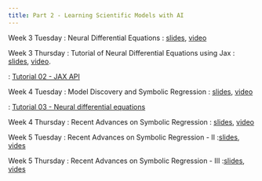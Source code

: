 ```yaml
---
title: Part 2 - Learning Scientific Models with AI
---
```





Week 3 Tuesday
: Neural Differential Equations
  : [slides](https://www.dropbox.com/scl/fi/hcg9pna0qdjanvgo9wl88/week3-Tuesday.pdf?rlkey=d6zq57wcycbhacb62cv5fku2u&st=70ol63w7&dl=0),   [video](https://youtu.be/GlY1695Wu9c)


Week 3 Thursday
: Tutorial of Neural Differential Equations using Jax
  : [slides](https://www.dropbox.com/scl/fi/ekhmy5f0ts67l0t63b430/week-3-Thursday.pdf?rlkey=stwe4hra2i0o7acoi06p6l0ri&st=v5dalanl&dl=0), [video](https://youtu.be/wmIwMo468f4).


: [Tutorial 02 - JAX API](https://www.dropbox.com/scl/fi/mgibjcbzukscx9ygdw0v8/Tutorial-02-thinking_in_jax.ipynb?rlkey=ee81pey2d147yvtn43iueayq7&st=74z7qcb3&dl=0)


Week 4 Tuesday
: Model Discovery and Symbolic Regression
  : [slides](https://www.dropbox.com/scl/fi/u8j2a50lgd54vceegbjgk/Week-4-Tuesday.pdf?rlkey=bve2t9iso1uj3su0wsxumt76n&st=gxbixksd&dl=0), [video](https://youtu.be/EhRE4JiWktA)

  
: [Tutorial 03 - Neural differential equations](https://www.dropbox.com/scl/fi/a6osu90ha7gzt5od4lidj/Tutorial-3-Introduction-to-JAX-NDEs.ipynb?rlkey=80dlv2es1681kuxrcvxeot3hf&st=gcbsyfu5&dl=0)


Week 4 Thursday
: Recent Advances on Symbolic Regression
  : [slides](https://www.dropbox.com/scl/fi/umiy9bas3ocgmrkbx5ruc/Week-4-Thrusday.pdf?rlkey=6m3wr7h4hqnzsnlxdsf701spc&st=u4hiig3d&dl=0), [video](https://youtu.be/DE-tz_TJe-Q)


Week 5 Tuesday
: Recent Advances on Symbolic Regression - II
  :[slides](https://www.dropbox.com/scl/fi/g2qhl9n21wgikg4p88htj/Week-5-Tuesday.pdf?rlkey=mlcbikwc0atbnrtsg0999gpol&st=a5kyn2hm&dl=0), [vides](https://youtu.be/uuOXeOt0eU0)

Week 5 Thursday
: Recent Advances on Symbolic Regression - III
  :[slides](https://www.dropbox.com/scl/fi/pxj7e7i6l9wh793yq9pti/week-5-Thursday.pdf?rlkey=pb8hzf9hi77qw4aiu33m2zujo&st=tdmf5hat&dl=0), [vides](https://youtu.be/DFob-C6ereI)
